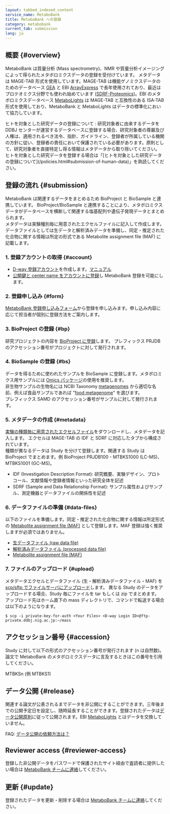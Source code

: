 ```yaml
---
layout: tabbed_indexed_content
service_name: MetaboBank
title: MetaboBank への登録
category: metabobank
current_tab: submission
lang: ja
---
```


## 概要  {#overview}

MetaboBank は質量分析 (Mass spectrometry)、NMR や質量分析イメージングによって得られたメタボロミクスデータの登録を受付けています。
メタデータは MAGE-TAB 形式を使用しています。MAGE-TAB は機能ゲノミクスデータのためのデータベース [GEA](/gea/index.html) と EBI [ArrayExpress](https://www.ebi.ac.uk/arrayexpress/) で長年使用されており、最近はプロテオミクス分野でも使われ始めています ([SDRF-Proteomics](https://www.nature.com/articles/s41467-021-26111-3))。EBI のメタボロミクスデータベース [MetaboLights](https://www.ebi.ac.uk/metabolights/) は MAGE-TAB と互換性のある ISA-TAB 形式を使用しており、MetaboBank と MetaboLights はデータの標準化において協力しています。

<div class="attention" markdown="1">
  <span class="red">ヒトを対象とした研究データの登録について</span>  
  : 研究対象者に由来するデータを DDBJ
    センターが運営するデータベースに登録する場合、研究対象者の尊厳及び人権は、適用されるべき法令、指針、ガイドライン、登録者が所属している機関の方針に従い、登録者の責任において保護されている必要があります。原則として、研究対象者を直接特定し得る情報はメタデータから取り除いてください。 ヒトを対象とした研究データを登録する場合は「[ヒトを対象とした研究データの登録について](/policies.html#submission-of-human-data)」を熟読してください。
</div>

## 登録の流れ  {#submission}

MetaboBank は関連するデータをまとめるため BioProject と BioSample と連携しています。
BioProject/BioSample と連携することにより、メタボロミクスデータがデータベースを横断して関連する塩基配列や遺伝子発現データとまとめられます。  
メタデータは実験種別毎に用意されたエクセルファイルに記入して作成します。  
データファイルとしては生データと解析済みデータを準備し、同定・推定された化合物に関する情報は所定の形式である Metabolite assignment file (MAF) に記載します。

### 1. 登録アカウントの取得  {#account}

- [D-way 登録アカウント](https://ddbj.nig.ac.jp/D-way/)を作成します。[マニュアル](/account.html)
- [公開鍵と center name をアカウントに登録](/account.html#enable-dra-submission-in-account)し MetaboBank 登録を可能にします。

### 2. 登録申し込み  {#form}

[MetaboBank 登録申し込みフォーム](https://docs.google.com/forms/d/1yrBo95x5leK9aEZImzT6Y5iVyzgwELCgFZtTU9paguU)から登録を申し込みます。申し込み内容に応じて担当者が個別に登録方法をご案内します。  

### 3. BioProject の登録 {#bp}

研究プロジェクトの内容を [BioProject に登録](/bioproject/submission.html)します。
プレフィックス PRJDB のアクセッション番号がプロジェクトに対して発行されます。 

### 4. BioSample の登録 {#bs}

データを得るために使われたサンプルを BioSample に登録します。メタボロミクス用サンプルには [Omics パッケージ](/biosample/submission.html#Sample-type)の使用を推奨します。  
非生物サンプルの生物名には NCBI Taxonomy [metagenomes](https://www.ncbi.nlm.nih.gov/Taxonomy/Browser/wwwtax.cgi?mode=Undef&id=408169&lvl=3&keep=1&srchmode=1&unlock) から適切な名前、例えば食品サンプルであれば "[food metagenome](https://www.ncbi.nlm.nih.gov/Taxonomy/Browser/wwwtax.cgi?mode=Info&id=870726&lvl=3&lin=f&keep=1&srchmode=1&unlock)" を選びます。  
プレフィックス SAMD のアクセッション番号がサンプルに対して発行されます。

### 5. メタデータの作成  {#metadata}

[実験の種類毎に用意されたエクセルファイル](/metabobank/metadata.html)をダウンロードし、メタデータを記入します。
エクセルは MAGE-TAB の IDF と SDRF に対応したタブから構成されています。  
種類が異なるデータは Study を分けて登録します。関連する Study は BioProject でまとめます。例 BioProject PRJDB100 - MTBKS1000 (LC-MS)、MTBKS1001 (GC-MS)。

- IDF (Investigation Description Format): 研究概要、実験デザイン、プロトコール、文献情報や登録者情報といった研究全体を記述
- SDRF (Sample and Data Relationship Format): サンプル属性およびサンプル、測定機器とデータファイルの関係性を記述

### 6. データファイルの準備  {#data-files}

以下のファイルを準備します。同定・推定された化合物に関する情報は所定形式の [Metabolite assignment file (MAF)](/metabobank/datafile.html) として登録します。MAF 登録は強く推奨しますが必須ではありません。

- [生データファイル (raw data file)](/metabobank/datafile.html)
- [解析済みデータファイル (processed data file)](/metabobank/datafile.html)
- [Metabolite assignment file (MAF)](/metabobank/datafile.html)

### 7. ファイルのアップロード   {#upload}

メタデータエクセルとデータファイル (生・解析済みデータファイル・MAF) を [scp/sftp でファイルサーバにアップロード](/dra/submission.html#upload-sequence-data)します。
異なる Study のデータをアップロードする場合、Study 毎にファイルを tar もしくは zip でまとめます。
アップロード先はホーム直下の mass ディレクトリで、コマンドで転送する場合は以下のようになります。

```
$ scp -i private-key-for-auth <Your Files> <D-way Login ID>@ftp-private.ddbj.nig.ac.jp:~/mass
```

## アクセッション番号  {#accession}

Study に対して以下の形式のアクセッション番号が発行されます (n は自然数)。
論文で MetaboBank のメタボロミクスデータに言及するときはこの番号を引用してください。

MTBKSn (例 MTBKS1)

## データ公開  {#release}

関連する論文が公表されるまでデータを非公開にすることができます。三年後までの公開予定日を設定し、随時延長することができます。登録されたデータは[データ公開原則](/documents/data-release-policy.html)に従って公開されます。EBI [MetaboLights](https://www.ebi.ac.uk/metabolights/) とはデータを交換していません。

FAQ: [データ公開の依頼方法は？](/faq/ja/request-release.html)

## Reviewer access  {#reviewer-access}

登録した非公開データをパスワードで保護されたサイト経由で査読者に提供したい場合は [MetaboBank チームに連絡](/contact-ddbj.html)してください。

## 更新  {#update}

登録されたデータを更新・削除する場合は [MetaboBank チームに連絡](/contact-ddbj.html)してください。
